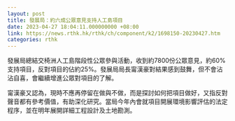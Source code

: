 ```yaml
---
layout: post
title: 發展局：約六成公眾意見支持人工島項目
date: 2023-04-27 18:04:11.000000000 +08:00
link: https://news.rthk.hk/rthk/ch/component/k2/1698150-20230427.htm
categories: rthk
---
```


發展局總結交椅洲人工島階段性公眾參與活動，收到約7800份公眾意見，約60%支持項目，反對項目的佔約25%。發展局局長甯漢豪對結果感到鼓舞，但不會沾沾自喜，會繼續增進公眾對項目的了解。

甯漢豪又認為，現時不應再停留在做與不做，而是探討如何把項目做好，又指反對聲音都有參考價值，有助深化研究。當局今年內會就項目開展環境影響評估的法定程序，並在明年展開詳細工程設計及土地勘測。
